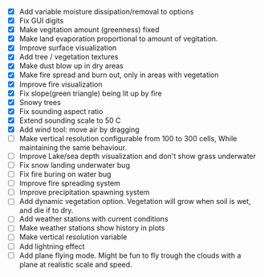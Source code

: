 - [x] Add variable moisture dissipation/removal to options
- [x] Fix GUI digits
- [x] Make vegitation amount (greenness) fixed
- [x] Make land evaporation proportional to amount of vegitation.
- [x] Improve surface visualization
- [x] Add tree / vegetation textures
- [x] Make dust blow up in dry areas
- [x] Make fire spread and burn out, only in areas with vegetation
- [x] Improve fire visualization
- [x] Fix slope(green triangle) being lit up by fire
- [x] Snowy trees
- [x] Fix sounding aspect ratio
- [x] Extend sounding scale to 50 C
- [X] Add wind tool: move air by dragging
- [ ] Make vertical resolution configurable from 100 to 300 cells, While maintaining the same behaviour.
- [ ] Improve Lake/sea depth visualization and don't show grass underwater
- [ ] Fix snow landing underwater bug
- [ ] Fix fire buring on water bug
- [ ] Improve fire spreading system
- [ ] Improve precipitation spawning system
- [ ] Add dynamic vegetation option. Vegetation will grow when soil is wet, and die if to dry.
- [ ] Add weather stations with current conditions
- [ ] Make weather stations show history in plots
- [ ] Make vertical resolution variable
- [ ] Add lightning effect
- [ ] Add plane flying mode. Might be fun to fly trough the clouds with a plane at realistic scale and speed.
